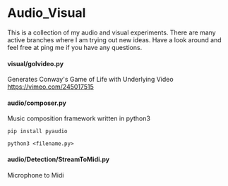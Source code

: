 # Audio_Visual
This is a collection of my audio and visual experiments. There are many active branches where I am trying out new ideas. 
Have a look around and feel free at ping me if you have any questions. 


#### visual/golvideo.py
Generates Conway's Game of Life with Underlying Video
https://vimeo.com/245017515

#### audio/composer.py
Music composition framework written in python3

`pip install pyaudio`

`python3 <filename.py>`

#### audio/Detection/StreamToMidi.py
Microphone to Midi



